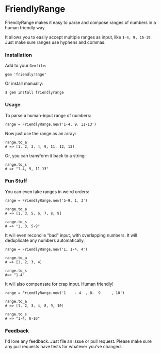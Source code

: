 # FriendlyRange

FriendlyRange makes it easy to parse and compose ranges of numbers in a human friendly way.

It allows you to easily accept multiple ranges as input, like `1-4, 9,
15-19`. Just make sure ranges use hyphens and commas.

### Installation

Add to your `Gemfile`:

```
gem 'friendlyrange'
```

Or install manually:

```
$ gem install friendlyrange
```

### Usage

To parse a human-input range of numbers:

```
range = FriendlyRange.new('1-4, 9, 11-13')
```

Now just use the range as an array:

```
range.to_a
# => [1, 2, 3, 4, 9, 11, 12, 13]
```

Or, you can transform it back to a string:

```
range.to_s
# => "1-4, 9, 11-13"
```

### Fun Stuff

You can even take ranges in weird orders:

```
range = FriendlyRange.new('5-9, 1, 3')

range.to_a
# => [1, 3, 5, 6, 7, 8, 9]

range.to_s
# => "1, 3, 5-9"
```

It will even reconcile "bad" input, with overlapping numbers. It will
deduplicate any numbers automatically.

```
range = FriendlyRange.new('1, 1-4, 4')

range.to_a
# => [1, 2, 3, 4]

range.to_s
#=> "1-4"
```

It will also compensate for crap input. Human friendly!

```
range = FriendlyRange.new('1    - 4  , 8-  9     , 10')

range.to_a
# => [1, 2, 3, 4, 8, 9, 10]

range.to_s
# => "1-4, 8-10"
```

### Feedback

I'd love any feedback. Just file an issue or pull request. Please make sure any pull requests have tests for whatever you've changed.
